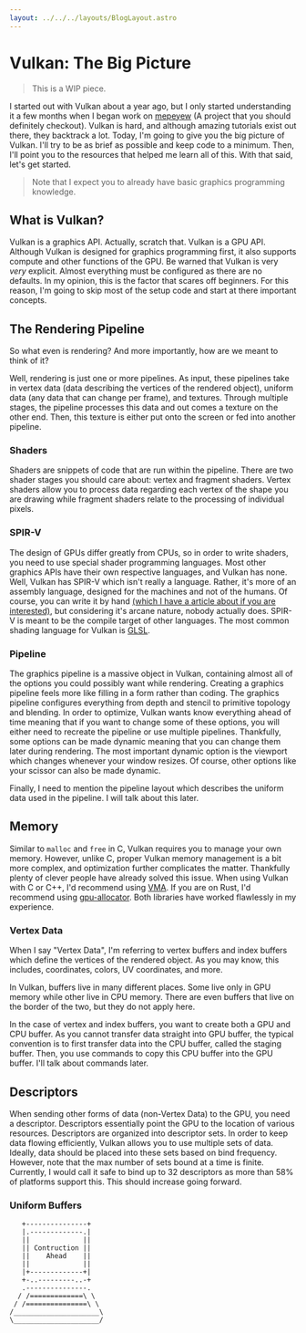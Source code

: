 ```yaml
---
layout: ../../../layouts/BlogLayout.astro
---
```


# Vulkan: The Big Picture

> This is a WIP piece.

I started out with Vulkan about a year ago, but I only started understanding it
a few months when I began work on [mepeyew](https://github.com/davnotdev/mepeyew)
(A project that you should definitely checkout).
Vulkan is hard, and although amazing tutorials exist out there, they backtrack a lot.
Today, I'm going to give you the big picture of Vulkan.
I'll try to be as brief as possible and keep code to a minimum.
Then, I'll point you to the resources that helped me learn all of this.
With that said, let's get started.

> Note that I expect you to already have basic graphics programming knowledge.

## What is Vulkan?

Vulkan is a graphics API.
Actually, scratch that.
Vulkan is a GPU API.
Although Vulkan is designed for graphics programming first, it also supports
compute and other functions of the GPU.
Be warned that Vulkan is very *very* explicit.
Almost everything must be configured as there are no defaults.
In my opinion, this is the factor that scares off beginners.
For this reason, I'm going to skip most of the setup code and start at there
important concepts.

## The Rendering Pipeline

So what even is rendering?
And more importantly, how are we meant to think of it?

Well, rendering is just one or more pipelines.
As input, these pipelines take in vertex data (data describing the vertices of the
rendered object), uniform data (any data that can change per frame), and textures.
Through multiple stages, the pipeline processes this data and out comes a texture
on the other end.
Then, this texture is either put onto the screen or fed into another pipeline.

### Shaders

Shaders are snippets of code that are run within the pipeline.
There are two shader stages you should care about: vertex and fragment shaders.
Vertex shaders allow you to process data regarding each vertex of the shape you
are drawing while fragment shaders relate to the processing of individual pixels.

### SPIR-V

The design of GPUs differ greatly from CPUs, so in order to write shaders, you
need to use special shader programming languages.
Most other graphics APIs have their own respective languages, and Vulkan has none.
Well, Vulkan has SPIR-V which isn't really a language.
Rather, it's more of an assembly language, designed for the machines and not of the
humans.
Of course, you can write it by hand [(which I have a article about if you are interested)](/blog/tutorials/guide_spirv),
but considering it's arcane nature, nobody actually does.
SPIR-V is meant to be the compile target of other languages.
The most common shading language for Vulkan is [GLSL](https://en.wikipedia.org/wiki/OpenGL_Shading_Language).

### Pipeline

The graphics pipeline is a massive object in Vulkan, containing almost all of
the options you could possibly want while rendering.
Creating a graphics pipeline feels more like filling in a form rather than coding.
The graphics pipeline configures everything from depth and stencil to primitive
topology and blending.
In order to optimize, Vulkan wants know everything ahead of time meaning that
if you want to change some of these options, you will either need to recreate
the pipeline or use multiple pipelines.
Thankfully, some options can be made dynamic meaning that you can change them
later during rendering.
The most important dynamic option is the viewport which changes whenever your
window resizes.
Of course, other options like your scissor can also be made dynamic.

Finally, I need to mention the pipeline layout which describes the uniform data
used in the pipeline.
I will talk about this later.

## Memory

Similar to `malloc` and `free` in C, Vulkan requires you to manage your own memory.
However, unlike C, proper Vulkan memory management is a bit more complex, and
optimization further complicates the matter.
Thankfully plenty of clever people have already solved this issue.
When using Vulkan with C or C++, I'd recommend using [VMA](https://gpuopen.com/vulkan-memory-allocator/).
If you are on Rust, I'd recommend using [gpu-allocator](https://github.com/Traverse-Research/gpu-allocator).
Both libraries have worked flawlessly in my experience.

### Vertex Data

When I say "Vertex Data", I'm referring to vertex buffers and index buffers which
define the vertices of the rendered object.
As you may know, this includes, coordinates, colors, UV coordinates, and more.

In Vulkan, buffers live in many different places.
Some live only in GPU memory while other live in CPU memory.
There are even buffers that live on the border of the two, but they do not
apply here.

In the case of vertex and index buffers, you want to create both a GPU and CPU buffer.
As you cannot transfer data straight into GPU buffer, the typical convention is to
first transfer data into the CPU buffer, called the staging buffer.
Then, you use commands to copy this CPU buffer into the GPU buffer.
I'll talk about commands later.

## Descriptors

When sending other forms of data (non-Vertex Data) to the GPU, you need a descriptor.
Descriptors essentially point the GPU to the location of various resources.
Descriptors are organized into descriptor sets.
In order to keep data flowing efficiently, Vulkan allows you to use multiple
sets of data.
Ideally, data should be placed into these sets based on bind frequency.
However, note that the max number of sets bound at a time is finite.
Currently, I would call it safe to bind up to 32 descriptors as more than 58% of platforms
support this.
This should increase going forward.

### Uniform Buffers 


<!--
```
Descriptors
Uniform Buffers
Storage Buffers
Padding

Swapchain and Surface
Double Buffering

Textures
Input Attachment
Push Constants
Command Buffers
Submission and Synchronization

Attachment Image
Framebuffer
Render Pass / Subpass

Dynamic Uniforms

```
-->

```plaintext
   +---------------+
   |.-------------.|
   ||             ||
   || Contruction ||
   ||    Ahead    ||
   ||             ||
   |+-------------+|
   +-..---------..-+
   .---------------.
  / /=============\ \
 / /===============\ \
/_____________________\
\_____________________/
```
